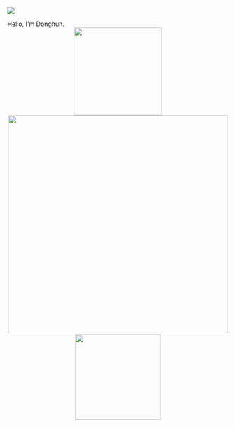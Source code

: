  
<div align='left'>
 
  <a href="https://hits.seeyoufarm.com"><img src="https://hits.seeyoufarm.com/api/count/incr/badge.svg?url=https%3A%2F%2Fgithub.com%2Folennis%2Fhit-counter&count_bg=%23F37321&title_bg=%232B3F6B&icon=&icon_color=%23E7E7E7&title=hi%21&edge_flat=false" /></a>
</div>

<div align='left'>
Hello, I'm Donghun.
</div>
<div align='center' >
  <img src='https://user-images.githubusercontent.com/59818904/137610355-95738e4c-ba13-4e9d-adb1-48430eabbaf1.PNG' width='200px' height='200px' align=''/>
  <img src='https://github-readme-stats.vercel.app/api?username=olennis&theme=calm&_icons=true' width='500px' />
  <img src='https://github-readme-stats.vercel.app/api/top-langs/?username=olennis&theme=calm&_icons=true' height='195px'/>
 
</div>



<!--
**olennis/olennis** is a ✨ _special_ ✨ repository because its `README.md` (this file) appears on your GitHub profile.

Here are some ideas to get you started:

- 🔭 I’m currently working on ...
- 🌱 I’m currently learning ...
- 👯 I’m looking to collaborate on ...
- 🤔 I’m looking for help with ...
- 💬 Ask me about ...
- 📫 How to reach me: ...
- 😄 Pronouns: ...
- ⚡ Fun fact: ...
-->
<div>
  
</div>

